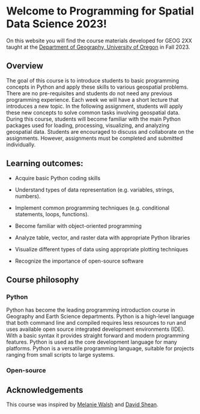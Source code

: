 # Welcome to Programming for Spatial Data Science 2023!

On this website you will find the course materials developed for GEOG 2XX taught at the [Department of Geography, University of Oregon](https://geography.uoregon.edu/) in Fall 2023. 

## Overview

The goal of this course is to introduce students to basic programming concepts in Python and apply these skills to various geospatial problems. There are no pre-requisites and students do not need any previous programming experience. Each week we will have a short lecture that introduces a new topic. In the following assignment, students will apply these new concepts to solve common tasks involving geospatial data. During this course, students will become familiar with the main Python packages used for loading, processing, visualizing, and analyzing geospatial data. Students are encouraged to discuss and collaborate on the assignments. However, assignments must be completed and submitted individually. 

## Learning outcomes:

* Acquire basic Python coding skills

* Understand types of data representation (e.g. variables, strings, numbers).

* Implement common programming techniques (e.g. conditional statements, loops, functions).

* Become familiar with object-oriented programming

* Analyze table, vector, and raster data with appropriate Python libraries

* Visualize different types of data using appropriate plotting techniques

* Recognize the importance of open-source software

## Course philosophy

### Python 

Python has become the leading programming introduction course in Geography and Earth Science departments. Python is a high-level language that both command line and compiled requires less resources to run and uses available open source integrated development environments (IDE).  With a basic syntax it provides straight forward and modern programming features.  Python is used as the core development language for many platforms. Python is a versatile programming language, suitable for projects ranging from small scripts to large systems. 

### Open-source

## Acknowledgements

This course was inspired by [Melanie Walsh](https://melaniewalsh.github.io/Intro-Cultural-Analytics/welcome.html) and [David Shean](https://github.com/UW-GDA/gda_course_2021).





